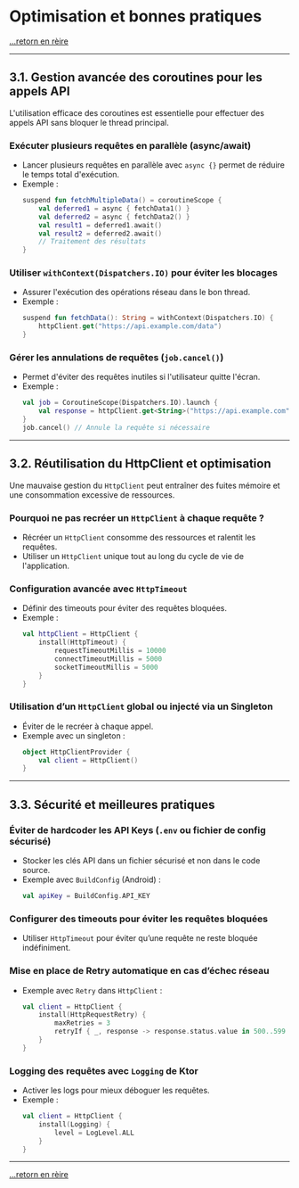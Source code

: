 # Optimisation et bonnes pratiques

[...retorn en rèire](../../sommaire.md)

---

## 3.1. Gestion avancée des coroutines pour les appels API
L'utilisation efficace des coroutines est essentielle pour effectuer des appels API sans bloquer le thread principal.

### Exécuter plusieurs requêtes en parallèle (async/await)
- Lancer plusieurs requêtes en parallèle avec `async {}` permet de réduire le temps total d'exécution.
- Exemple :
  ```kotlin
  suspend fun fetchMultipleData() = coroutineScope {
      val deferred1 = async { fetchData1() }
      val deferred2 = async { fetchData2() }
      val result1 = deferred1.await()
      val result2 = deferred2.await()
      // Traitement des résultats
  }
  ```

### Utiliser `withContext(Dispatchers.IO)` pour éviter les blocages
- Assurer l'exécution des opérations réseau dans le bon thread.
- Exemple :
  ```kotlin
  suspend fun fetchData(): String = withContext(Dispatchers.IO) {
      httpClient.get("https://api.example.com/data")
  }
  ```

### Gérer les annulations de requêtes (`job.cancel()`)
- Permet d'éviter des requêtes inutiles si l'utilisateur quitte l'écran.
- Exemple :
  ```kotlin
  val job = CoroutineScope(Dispatchers.IO).launch {
      val response = httpClient.get<String>("https://api.example.com")
  }
  job.cancel() // Annule la requête si nécessaire
  ```

---

## 3.2. Réutilisation du HttpClient et optimisation
Une mauvaise gestion du `HttpClient` peut entraîner des fuites mémoire et une consommation excessive de ressources.

### Pourquoi ne pas recréer un `HttpClient` à chaque requête ?
- Récréer un `HttpClient` consomme des ressources et ralentit les requêtes.
- Utiliser un `HttpClient` unique tout au long du cycle de vie de l'application.

### Configuration avancée avec `HttpTimeout`
- Définir des timeouts pour éviter des requêtes bloquées.
- Exemple :
  ```kotlin
  val httpClient = HttpClient {
      install(HttpTimeout) {
          requestTimeoutMillis = 10000
          connectTimeoutMillis = 5000
          socketTimeoutMillis = 5000
      }
  }
  ```

### Utilisation d’un `HttpClient` global ou injecté via un Singleton
- Éviter de le recréer à chaque appel.
- Exemple avec un singleton :
  ```kotlin
  object HttpClientProvider {
      val client = HttpClient()
  }
  ```
  
---

## 3.3. Sécurité et meilleures pratiques

### Éviter de hardcoder les API Keys (`.env` ou fichier de config sécurisé)
- Stocker les clés API dans un fichier sécurisé et non dans le code source.
- Exemple avec `BuildConfig` (Android) :
  ```kotlin
  val apiKey = BuildConfig.API_KEY
  ```

### Configurer des timeouts pour éviter les requêtes bloquées
- Utiliser `HttpTimeout` pour éviter qu’une requête ne reste bloquée indéfiniment.

### Mise en place de Retry automatique en cas d’échec réseau
- Exemple avec `Retry` dans `HttpClient` :
  ```kotlin
  val client = HttpClient {
      install(HttpRequestRetry) {
          maxRetries = 3
          retryIf { _, response -> response.status.value in 500..599 }
      }
  }
  ```

### Logging des requêtes avec `Logging` de Ktor
- Activer les logs pour mieux déboguer les requêtes.
- Exemple :
  ```kotlin
  val client = HttpClient {
      install(Logging) {
          level = LogLevel.ALL
      }
  }
  ```

---

[...retorn en rèire](../../sommaire.md)